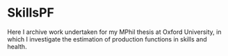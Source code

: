 # SkillsPF

Here I archive work undertaken for my MPhil thesis at Oxford University, in which I investigate the estimation of production functions in skills and health.
